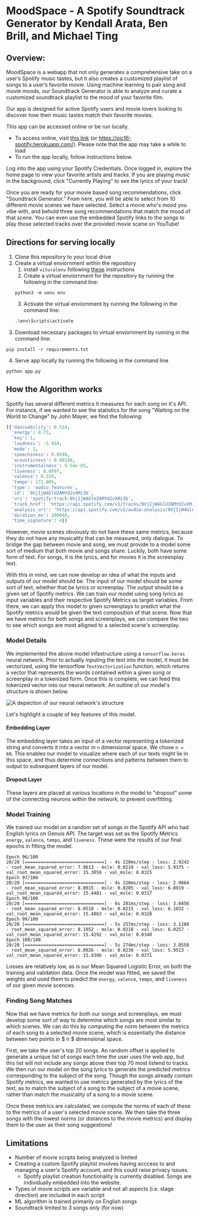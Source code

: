 # MoodSpace - A Spotify Soundtrack Generator by Kendall Arata, Ben Brill, and Michael Ting

## Overview:

MoodSpace is a webapp that not only generates a comprehensive take on a user’s Spotify music tastes, but it also creates a customized playlist of songs to a user’s favorite movie. Using machine learning to pair song and movie moods, our Soundtrack Generator is able to analyze and curate a customized soundtrack playlist to the mood of your favorite film. 

Our app is designed for active Spotify users and movie lovers looking to discover how their music tastes match their favorite movies.

This app can be accessed online or be run locally. 
 -  To access online, visit [this link](https://pic16-spotify.herokuapp.com/) (or https://pic16-spotify.herokuapp.com/). Please note that the app may take a while to load
 -  To run the app locally, follow instructions below.

Log into the app using your Spotify Credentials. Once logged in, explore the home page to view your favorite artists and tracks. If you are playing music in the background, click "Currently Playing" to see the lyrics of your track!

Once you are ready for your movie based song recommendations, click "Soundtrack Generator." From here, you will be able to select from 10 different movie scenes we have selected. Select a movie who's mood you vibe with, and behold three song recommendations that match the mood of that scene. You can even use the embedded Spotify links to the songs to play those selected tracks over the provided movie scene on YouTube!

## Directions for serving locally

1. Clone this repository to your local drive
2. Create a virtual enviornment within the repository
    1. install `vituralenv` following [these](https://packaging.python.org/guides/installing-using-pip-and-virtual-environments/) instructions
    2. Create a virtual enviornment for the repository by running the following in the command line:
    ```
    python3 -m venv env
    ```
    3. Activate the virtual enviornment by running the following in the command line:
    ```cmd
    .\env\Scripts\activate
    ```
3. Download necessary packages to virtual enviornment by running in the command line:
```
pip install -r requirements.txt
```
4. Serve app locally by running the following in the command line
```
python app.py
```
## How the Algorithm works

Spotify has several different metrics it measures for each song on it's API. For instance, if we wanted to see the statistics for the song "Waiting on the World to Change" by John Mayer, we find the following:
```python
[{'danceability': 0.514,
  'energy': 0.73,
  'key': 1,
  'loudness': -5.934,
  'mode': 1,
  'speechiness': 0.0598,
  'acousticness': 0.00146,
  'instrumentalness': 9.54e-05,
  'liveness': 0.0897,
  'valence': 0.334,
  'tempo': 171.005,
  'type': 'audio_features',
  'id': '0VjIjW4GlUZAMYd2vXMi3b',
  'uri': 'spotify:track:0VjIjW4GlUZAMYd2vXMi3b',
  'track_href': 'https://api.spotify.com/v1/tracks/0VjIjW4GlUZAMYd2vXMi3b',
  'analysis_url': 'https://api.spotify.com/v1/audio-analysis/0VjIjW4GlUZAMYd2vXMi3b',
  'duration_ms': 200040,
  'time_signature': 4}]
```
However, movie scenes obviously do not have these same metrics, because they do not have any musicality that can be measured, only dialogue. To bridge the gap between movie and song, we must provide to a model some sort of medium that both movie and songs share. Luckily, both have some form of text. For songs, it is the lyrics, and for movies it is the screenplay text. 

With this in mind, we can now develop an idea of what the inputs and outputs of our model should be. The input of our model should be some sort of text, whether that be lyrics or screenplay. The output should be a given set of Spotify metrics. We can train our model using song lyrics as input variables and their respective Spotify Metrics as target variables. From there, we can apply this model to given screenplays to predict what the Spotify metrics *would* be given the text composition of that scene. Now that we have metrics for both songs and screenplays, we can compare the two to see which songs are most alligned to a selected scene's screenplay. 

### Model Details

We implemented the above model infastructure using a `tensorflow.keras` neural network. Prior to actually inputing the text into the model, it must be vectorized, using the tensorflow `TextVectorization` function, which returns a vector that represents the words contained within a given song or screenplay in a tokenized form. Once this is complete, we can feed this tokenized vector into our neural network. An outline of our model's structure is shown below.

![A depection of our neural network's structure](project/static/assets/model_arch.png)

Let's highlight a couple of key features of this model.

#### Embedding Layer
The embedding layer takes an input of a vector representing a tokenized string and converts it into a vector in `n` dimensional space. We chose `n = 60`. This enables our model to visualize where each of our texts might lie in this space, and thus determine connections and patterns between them to output to subsequent layers of our model.

#### Dropout Layer
These layers are placed at various locations in the model to "dropout" some of the connecting neurons within the network, to prevent overfitting.

### Model Training

We trained our model on a random set of songs in the Spotify API who had English lyrics on Genuis API. The target was set as the Spotify Metrics `energy`, `valence`, `tempo`, and `liveness`. These were the results of our final epochs in fitting the model. 
```
Epoch 96/100
20/20 [==============================] - 4s 220ms/step - loss: 2.9242 - root_mean_squared_error: 7.9613 - msle: 0.0210 - val_loss: 5.9375 - val_root_mean_squared_error: 15.3059 - val_msle: 0.0325
Epoch 97/100
20/20 [==============================] - 4s 220ms/step - loss: 2.9864 - root_mean_squared_error: 8.0015 - msle: 0.0205 - val_loss: 6.0919 - val_root_mean_squared_error: 15.4481 - val_msle: 0.0317
Epoch 98/100
20/20 [==============================] - 6s 281ms/step - loss: 3.0456 - root_mean_squared_error: 8.0510 - msle: 0.0215 - val_loss: 6.1032 - val_root_mean_squared_error: 15.4863 - val_msle: 0.0328
Epoch 99/100
20/20 [==============================] - 5s 257ms/step - loss: 3.1289 - root_mean_squared_error: 8.1052 - msle: 0.0218 - val_loss: 6.0257 - val_root_mean_squared_error: 15.4292 - val_msle: 0.0340
Epoch 100/100
20/20 [==============================] - 5s 274ms/step - loss: 3.0558 - root_mean_squared_error: 8.0026 - msle: 0.0230 - val_loss: 5.9513 - val_root_mean_squared_error: 15.4306 - val_msle: 0.0371
```
Losses are relatively low, as is our Mean Squared Logistic Error, on both the training and validation data. Once the model was fitted, we saved the weights and used them to predict the `energy`, `valence`, `tempo`, and `liveness` of our given movie scences.

### Finding Song Matches

Now that we have metrics for both our songs and screenplays, we must develop some sort of way to determine which songs are most similar to which scenes. We can do this by computing the norm between the metrics of each song to a selected movie scene, which is essentially the distance between two points in $ n $ dimensional space. 

First, we take the user's top 20 songs. An random offset is applied to generate a unique list of songs each time the user uses the web app, but this list will not include any songs above their top 70 most listend to tracks. We then run our model on the song lyrics to generate the predicted metrics corresponding to the subject of the song. Though the songs already contain Spotify metrics, we wanted to use metrics generated by the lyrics of the text, as to match the subject of a song to the subject of a movie scene, rather than match the musicality of a song to a movie scene. 

Once these metrics are calculated, we compute the norms of each of these to the metrics of a user's selected movie scene. We then take the three songs with the lowest norms (or distances to the movie metrics) and display them to the user as their song suggestions! 

## Limitations
- Number of movie scripts being analyzed is limited
- Creating a custom Spotify playlist involves having acccess to and managing a user's Spotify account, and this could raise privacy issues.
    - Spotify playlist creation functionality is currently disabled. Songs are individually embedded into the website.
- Types of movie scripts are variable and not all aspects (i.e. stage direction) are included in each script
- ML algorithm is trained primarily on English songs
- Soundtrack limited to 3 songs only (for now)

